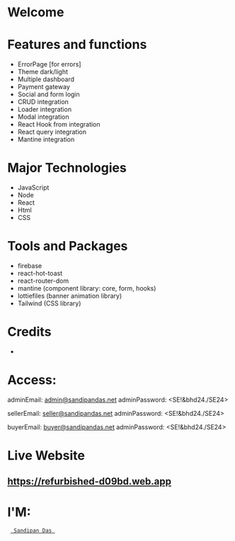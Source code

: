 # Welcome

# Features and functions
- ErrorPage [for errors]
- Theme dark/light
- Multiple dashboard
- Payment gateway
- Social and form login
- CRUD integration
- Loader integration
- Modal integration
- React Hook from integration
- React query integration
- Mantine integration



# Major Technologies
- JavaScript
- Node
- React
- Html
- CSS

# Tools and Packages
- firebase
- react-hot-toast
- react-router-dom
- mantine (component library: core, form, hooks)
- lottiefiles (banner animation library)
- Tailwind (CSS library)

# Credits
- 

# Access:
adminEmail: <admin@sandipandas.net>
adminPassword: <SE!&bhd24./SE24>

sellerEmail: <seller@sandipandas.net>
adminPassword: <SE!&bhd24./SE24>

buyerEmail: <buyer@sandipandas.net>
adminPassword: <SE!&bhd24./SE24>

# Live Website
https://refurbished-d09bd.web.app
- 

# I'M:
<code> <a href="https://sandipandas.net"> Sandipan Das </a> </code>